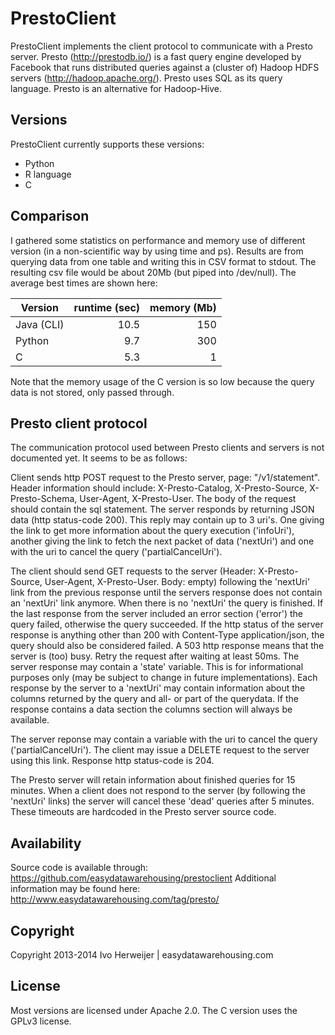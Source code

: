PrestoClient
============

PrestoClient implements the client protocol to communicate with a Presto server.
Presto (http://prestodb.io/) is a fast query engine developed
by Facebook that runs distributed queries against a (cluster of)
Hadoop HDFS servers (http://hadoop.apache.org/).
Presto uses SQL as its query language. Presto is an alternative for
Hadoop-Hive.

Versions
--------
PrestoClient currently supports these versions:
- Python
- R language
- C

Comparison
----------
I gathered some statistics on performance and memory use of different version (in a non-scientific
way by using time and ps). Results are from querying data from one table and writing this in CSV
format to stdout. The resulting csv file would be about 20Mb (but piped into /dev/null).
The average best times are shown here:

| Version    | runtime (sec) | memory (Mb) |
| ---------- | -------------:| -----------:|
| Java (CLI) | 10.5          | 150         |
| Python     | 9.7           | 300         |
| C          | 5.3           | 1           |

Note that the memory usage of the C version is so low because the query data is not stored, only passed
through.

Presto client protocol
----------------------
The communication protocol used between Presto clients and servers is not documented yet. It seems to
be as follows:

Client sends http POST request to the Presto server, page: "/v1/statement". Header information should
include: X-Presto-Catalog, X-Presto-Source, X-Presto-Schema, User-Agent, X-Presto-User. The body of the
request should contain the sql statement. The server responds by returning JSON data (http status-code 200).
This reply may contain up to 3 uri's. One giving the link to get more information about the query execution
('infoUri'), another giving the link to fetch the next packet of data ('nextUri') and one with the uri to
cancel the query ('partialCancelUri').

The client should send GET requests to the server (Header: X-Presto-Source, User-Agent, X-Presto-User.
Body: empty) following the 'nextUri' link from the previous response until the servers response does not
contain an 'nextUri' link anymore. When there is no 'nextUri' the query is finished. If the last response
from the server included an error section ('error') the query failed, otherwise the query succeeded. If
the http status of the server response is anything other than 200 with Content-Type application/json, the
query should also be considered failed. A 503 http response means that the server is (too) busy. Retry the
request after waiting at least 50ms.
The server response may contain a 'state' variable. This is for informational purposes only (may be subject
to change in future implementations).
Each response by the server to a 'nextUri' may contain information about the columns returned by the query
and all- or part of the querydata. If the response contains a data section the columns section will always
be available.

The server reponse may contain a variable with the uri to cancel the query ('partialCancelUri'). The client
may issue a DELETE request to the server using this link. Response http status-code is 204.

The Presto server will retain information about finished queries for 15 minutes. When a client does not
respond to the server (by following the 'nextUri' links) the server will cancel these 'dead' queries after
5 minutes. These timeouts are hardcoded in the Presto server source code.

Availability
------------
Source code is available through: https://github.com/easydatawarehousing/prestoclient
Additional information may be found here: http://www.easydatawarehousing.com/tag/presto/

Copyright
---------
Copyright 2013-2014 Ivo Herweijer | easydatawarehousing.com

License
-------
Most versions are licensed under Apache 2.0. The C version uses the GPLv3 license.
